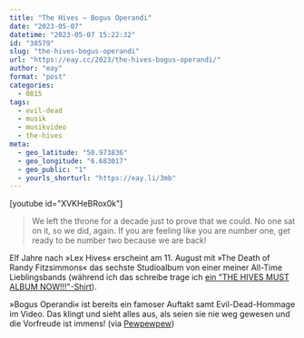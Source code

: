 ```yaml
---
title: "The Hives – Bogus Operandi"
date: "2023-05-07"
datetime: "2023-05-07 15:22:32"
id: "38579"
slug: "the-hives-bogus-operandi"
url: "https://eay.cc/2023/the-hives-bogus-operandi/"
author: "eay"
format: "post"
categories:
  - 0815
tags:
  - evil-dead
  - musik
  - musikvideo
  - the-hives
meta:
  - geo_latitude: "50.973836"
  - geo_longitude: "6.683017"
  - geo_public: "1"
  - yourls_shorturl: "https://eay.li/3mb"
---
```


\[youtube id="XVKHeBRox0k"\]

> We left the throne for a decade just to prove that we could. No one sat on it, so we did, again. If you are feeling like you are number one, get ready to be number two because we are back!

Elf Jahre nach »Lex Hives« erscheint am 11. August mit »The Death of Randy Fitzsimmons« das sechste Studioalbum von einer meiner All-Time Lieblingsbands (während ich das schreibe trage ich [ein "THE HIVES MUST ALBUM NOW!!!"-Shirt](https://eay.cc/2023/status-2023-02-19-0812/)).

»Bogus Operandi« ist bereits ein famoser Auftakt samt Evil-Dead-Hommage im Video. Das klingt und sieht alles aus, als seien sie nie weg gewesen und die Vorfreude ist immens! (via [Pewpewpew](https://www.pewpewpew.de/2023/05/06/the-hives-melden-sich-zuruck-mit-evil-dead-musikvideo-fur-bogus-operandi/))
